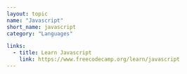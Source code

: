 ```yaml
---
layout: topic
name: "Javascript"
short_name: javascript
category: "Languages"

links: 
  - title: Learn Javascript
    link: https://www.freecodecamp.org/learn/javascript
---
```

